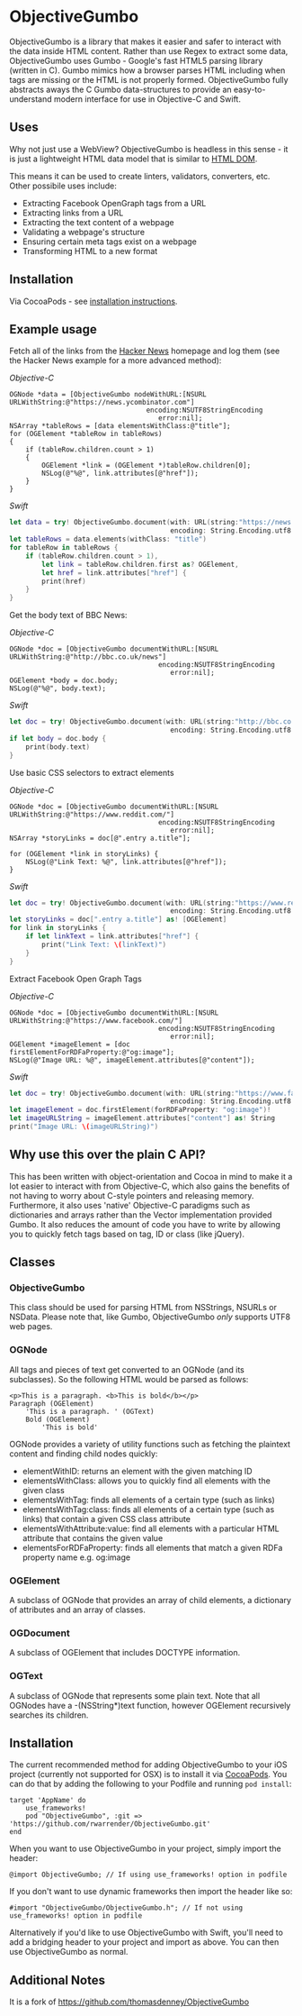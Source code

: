 # ObjectiveGumbo

ObjectiveGumbo is a library that makes it easier and safer to interact with the data inside HTML content. Rather than use Regex to extract some data, ObjectiveGumbo uses Gumbo - Google's fast HTML5 parsing library (written in C). Gumbo mimics how a browser parses HTML including when tags are missing or the HTML is not properly formed. ObjectiveGumbo fully abstracts aways the C Gumbo data-structures to provide an easy-to-understand modern interface for use in Objective-C and Swift.

## Uses
Why not just use a WebView? ObjectiveGumbo is headless in this sense - it is just a lightweight HTML data model that is similar to [HTML DOM](https://en.wikipedia.org/wiki/Document_Object_Model). 

This means it can be used to create linters, validators, converters, etc. Other possibile uses include:

* Extracting Facebook OpenGraph tags from a URL
* Extracting links from a URL
* Extracting the text content of a webpage
* Validating a webpage's structure
* Ensuring certain meta tags exist on a webpage
* Transforming HTML to a new format

## Installation
Via CocoaPods - see [installation instructions](#installation).

## Example usage

Fetch all of the links from the [Hacker News](http://news.ycombinator.com) homepage and log them (see the Hacker News example for a more advanced method):

_Objective-C_
```obj-c
OGNode *data = [ObjectiveGumbo nodeWithURL:[NSURL URLWithString:@"https://news.ycombinator.com"]
                                  encoding:NSUTF8StringEncoding
                                     error:nil];
NSArray *tableRows = [data elementsWithClass:@"title"];
for (OGElement *tableRow in tableRows)
{
	if (tableRow.children.count > 1)
	{
		OGElement *link = (OGElement *)tableRow.children[0];
		NSLog(@"%@", link.attributes[@"href"]);
	}
}
```

_Swift_
```swift
let data = try! ObjectiveGumbo.document(with: URL(string:"https://news.ycombinator.com")!,
                                        encoding: String.Encoding.utf8.rawValue)
let tableRows = data.elements(withClass: "title")
for tableRow in tableRows {
    if (tableRow.children.count > 1),
        let link = tableRow.children.first as? OGElement,
        let href = link.attributes["href"] {
        print(href)
    }
}
```


Get the body text of BBC News:

_Objective-C_
```obj-c
OGNode *doc = [ObjectiveGumbo documentWithURL:[NSURL URLWithString:@"http://bbc.co.uk/news"]
                                     encoding:NSUTF8StringEncoding
                                        error:nil];
OGElement *body = doc.body;
NSLog(@"%@", body.text);
```

_Swift_
```swift
let doc = try! ObjectiveGumbo.document(with: URL(string:"http://bbc.co.uk/news")!,
                                        encoding: String.Encoding.utf8.rawValue)
if let body = doc.body {
    print(body.text)
}
```


Use basic CSS selectors to extract elements

_Objective-C_
```obj-c
OGNode *doc = [ObjectiveGumbo documentWithURL:[NSURL URLWithString:@"https://www.reddit.com/"]
                                     encoding:NSUTF8StringEncoding
                                        error:nil];
NSArray *storyLinks = doc[@".entry a.title"];

for (OGElement *link in storyLinks) {
    NSLog(@"Link Text: %@", link.attributes[@"href"]);
}
```

_Swift_
```swift
let doc = try! ObjectiveGumbo.document(with: URL(string:"https://www.reddit.com/")!,
                                        encoding: String.Encoding.utf8.rawValue)
let storyLinks = doc[".entry a.title"] as! [OGElement]
for link in storyLinks {
    if let linkText = link.attributes["href"] {
        print("Link Text: \(linkText)")
    }
}
```


Extract Facebook Open Graph Tags

_Objective-C_
```obj-c
OGNode *doc = [ObjectiveGumbo documentWithURL:[NSURL URLWithString:@"https://www.facebook.com/"]
                                     encoding:NSUTF8StringEncoding
                                        error:nil];
OGElement *imageElement = [doc firstElementForRDFaProperty:@"og:image"];
NSLog(@"Image URL: %@", imageElement.attributes[@"content"]);
```

_Swift_
```swift
let doc = try! ObjectiveGumbo.document(with: URL(string:"https://www.facebook.com/")!,
                                        encoding: String.Encoding.utf8.rawValue)
let imageElement = doc.firstElement(forRDFaProperty: "og:image")!
let imageURLString = imageElement.attributes["content"] as! String
print("Image URL: \(imageURLString)")
```

## Why use this over the plain C API?
This has been written with object-orientation and Cocoa in mind to make it a lot easier to interact with from Objective-C, which also gains the benefits of not having to worry about C-style pointers and releasing memory. Furthermore, it also uses 'native' Objective-C paradigms such as dictionaries and arrays rather than the Vector implementation provided Gumbo. It also reduces the amount of code you have to write by allowing you to quickly fetch tags based on tag, ID or class (like jQuery). 

## Classes
### ObjectiveGumbo
This class should be used for parsing HTML from NSStrings, NSURLs or NSData. Please note that, like Gumbo, ObjectiveGumbo *only* supports UTF8 web pages.

### OGNode
All tags and pieces of text get converted to an OGNode (and its subclasses). So the following HTML would be parsed as follows:

	<p>This is a paragraph. <b>This is bold</b></p>
	Paragraph (OGElement)
		'This is a paragraph. ' (OGText)
		Bold (OGElement)
			'This is bold'	

OGNode provides a variety of utility functions such as fetching the plaintext content and finding child nodes quickly:

* elementWithID: returns an element with the given matching ID
* elementsWithClass: allows you to quickly find all elements with the given class
* elementsWithTag: finds all elements of a certain type (such as links)
* elementsWithTag:class: finds all elements of a certain type (such as links) that contain a given CSS class attribute
* elementsWithAttribute:value: find all elements with a particular HTML attribute that contains the given value
* elementsForRDFaProperty: finds all elements that match a given RDFa property name e.g. og:image

### OGElement
A subclass of OGNode that provides an array of child elements, a dictionary of attributes and an array of classes.

### OGDocument
A subclass of OGElement that includes DOCTYPE information.

### OGText
A subclass of OGNode that represents some plain text. Note that all OGNodes have a -(NSString*)text function, however OGElement recursively searches its children.

## Installation
The current recommended method for adding ObjectiveGumbo to your iOS project (currently not supported for OSX) is to install it via [CocoaPods](http://cocoapods.org/). You can do that by adding the following to your Podfile and running `pod install`:


	target 'AppName' do
	  	use_frameworks!
		pod "ObjectiveGumbo", :git => 'https://github.com/rwarrender/ObjectiveGumbo.git'
	end

When you want to use ObjectiveGumbo in your project, simply import the header:

```obj-c
@import ObjectiveGumbo; // If using use_frameworks! option in podfile
```

If you don't want to use dynamic frameworks then import the header like so:
```obj-c
#import "ObjectiveGumbo/ObjectiveGumbo.h"; // If not using use_frameworks! option in podfile
```

Alternatively if you'd like to use ObjectiveGumbo with Swift, you'll need to add a bridging header to your project and import as above. You can then use ObjectiveGumbo as normal.

## Additional Notes
It is a fork of https://github.com/thomasdenney/ObjectiveGumbo
